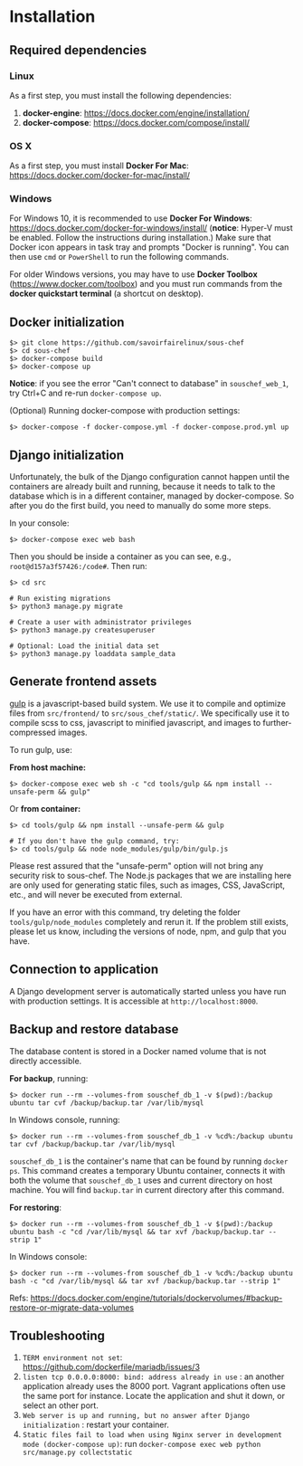 # Installation

## Required dependencies

### Linux

As a first step, you must install the following dependencies:

1. **docker-engine**: https://docs.docker.com/engine/installation/
2. **docker-compose**: https://docs.docker.com/compose/install/

### OS X

As a first step, you must install **Docker For Mac**: https://docs.docker.com/docker-for-mac/install/

### Windows

For Windows 10, it is recommended to use **Docker For Windows**: https://docs.docker.com/docker-for-windows/install/ (**notice**: Hyper-V must be enabled. Follow the instructions during installation.) Make sure that Docker icon appears in task tray and prompts "Docker is running". You can then use `cmd` or `PowerShell` to run the following commands.

For older Windows versions, you may have to use **Docker Toolbox** (https://www.docker.com/toolbox) and you must run commands from the **docker quickstart terminal** (a shortcut on desktop).

## Docker initialization

```
$> git clone https://github.com/savoirfairelinux/sous-chef
$> cd sous-chef
$> docker-compose build
$> docker-compose up
```

**Notice**: if you see the error "Can't connect to database" in `souschef_web_1`, try Ctrl+C and re-run `docker-compose up`.

(Optional) Running docker-compose with production settings:

```
$> docker-compose -f docker-compose.yml -f docker-compose.prod.yml up
```

## Django initialization

Unfortunately, the bulk of the Django configuration cannot happen until the containers are already built
and running, because it needs to talk to the database which is in a different container, managed by docker-compose.
So after you do the first build, you need to manually do some more steps.

In your console:

```
$> docker-compose exec web bash
```

Then you should be inside a container as you can see, e.g., `root@d157a3f57426:/code#`. Then run:

```
$> cd src

# Run existing migrations
$> python3 manage.py migrate

# Create a user with administrator privileges
$> python3 manage.py createsuperuser

# Optional: Load the initial data set
$> python3 manage.py loaddata sample_data
```

## Generate frontend assets

[gulp](http://gulpjs.com/) is a javascript-based build system.
We use it to compile and optimize files from `src/frontend/` to `src/sous_chef/static/`.
We specifically use it to compile scss to css, javascript to minified javascript,
and images to further-compressed images.

To run gulp, use:

**From host machine:**

```
$> docker-compose exec web sh -c "cd tools/gulp && npm install --unsafe-perm && gulp"
```

Or **from container:**

```
$> cd tools/gulp && npm install --unsafe-perm && gulp

# If you don't have the gulp command, try: 
$> cd tools/gulp && node node_modules/gulp/bin/gulp.js
```

Please rest assured that the "unsafe-perm" option will not bring any security risk to sous-chef. The Node.js packages that we are installing here are only used for generating static files, such as images, CSS, JavaScript, etc., and will never be executed from external.

If you have an error with this command, try deleting the folder `tools/gulp/node_modules` completely and rerun it. If the problem still exists, please let us know, including the versions of node, npm, and gulp that you have.

## Connection to application

A Django development server is automatically started unless you have run with production settings. It is accessible at `http://localhost:8000`.

## Backup and restore database

The database content is stored in a Docker named volume that is not directly accessible.

**For backup**, running:

```
$> docker run --rm --volumes-from souschef_db_1 -v $(pwd):/backup ubuntu tar cvf /backup/backup.tar /var/lib/mysql
```

In Windows console, running:

```
$> docker run --rm --volumes-from souschef_db_1 -v %cd%:/backup ubuntu tar cvf /backup/backup.tar /var/lib/mysql
```

`souschef_db_1` is the container's name that can be found by running `docker ps`. This command creates a temporary Ubuntu container, connects it with both the volume that `souschef_db_1` uses and current directory on host machine. You will find `backup.tar` in current directory after this command.

**For restoring**:

```
$> docker run --rm --volumes-from souschef_db_1 -v $(pwd):/backup ubuntu bash -c "cd /var/lib/mysql && tar xvf /backup/backup.tar --strip 1"
```

In Windows console:

```
$> docker run --rm --volumes-from souschef_db_1 -v %cd%:/backup ubuntu bash -c "cd /var/lib/mysql && tar xvf /backup/backup.tar --strip 1"
```

Refs: https://docs.docker.com/engine/tutorials/dockervolumes/#backup-restore-or-migrate-data-volumes

## Troubleshooting

1. ```TERM environment not set```: https://github.com/dockerfile/mariadb/issues/3
2. ```listen tcp 0.0.0.0:8000: bind: address already in use``` : an another application already uses the 8000 port. Vagrant applications often use the same port for instance. Locate the application and shut it down, or select an other port.
3. ```Web server is up and running, but no answer after Django initialization``` : restart your container.
4. ```Static files fail to load when using Nginx server in development mode (docker-compose up)```: run ```docker-compose exec web python src/manage.py collectstatic```
